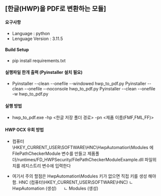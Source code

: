 ## [한글(HWP)을 PDF로 변환하는 모듈]

#### 요구사항
* Language         : python
* Lenguage Version : 3.11.5

#### Build Setup
* pip install requirements.txt
  
#### 실행파일 한개 출력 (Pyinstaller 설치 필요)
* Pyinstaller --clean --onefile --windowed hwp_to_pdf.py
  Pyinstaller --clean --onefile --noconsole hwp_to_pdf.py
  Pyinstaller --clean --onefile -w hwp_to_pdf.py

#### 실행 방법
* hwp_to_pdf.exe -hp <한글 저장 폴더 경로> -pn <제품 이름(FMF,FML,FF)>
  
#### HWP OCX 우회 방법
* 컴퓨터\HKEY_CURRENT_USER\SOFTWARE\HNC\HwpAutomation\Modules 에 FilePathCheckerModule 변수를 만들고
  제품폴더/runtimes/FD_HWPSecurity/FilePathCheckerModuleExample.dll 파일위치를 레지스트리 변수에 입력한다

* 여기서 주의 할점은 HwpAutomation\Modules 키가 없으면 직접 키를 생성 해야함.
  HNC (컴퓨터\HKEY_CURRENT_USER\SOFTWARE\HNC)
   ㄴ HwpAutomation (생성)
      &nbsp;&nbsp;&nbsp;&nbsp; ㄴ Modules (생성) 
    